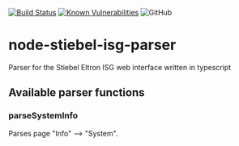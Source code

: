 [![Build Status](https://travis-ci.org/tFaster/node-stiebel-isg-parser.svg?branch=master)](https://travis-ci.org/tFaster/node-stiebel-isg-parser)
[![Known Vulnerabilities](https://snyk.io/test/github/tFaster/node-stiebel-isg-parser/badge.svg?targetFile=package.json)](https://snyk.io/test/github/tFaster/node-stiebel-isg-parser?targetFile=package.json)
![GitHub](https://img.shields.io/github/license/tFaster/node-stiebel-isg-parser?style=flat-square)
# node-stiebel-isg-parser
Parser for the Stiebel Eltron ISG web interface written in typescript

## Available parser functions

### parseSystemInfo
Parses page "Info" --> "System".
